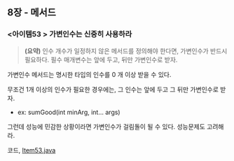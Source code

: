 ## 8장 - 메서드

### <아이템53 > 가변인수는 신중히 사용하라

> **(요약)** 인수 개수가 일정하지 않은 메서드를 정의해야 한다면, 가변인수가 반드시 필요하다. 필수 매개변수는 앞에 두고, 뒤만 가변인수로 받자.

가변인수 메서드는 명시한 타입의 인수를 0 개 이상 받을 수 있다.

무조건 1개 이상의 인수가 필요한 경우에는, 그 인수는 앞에 두고 그 뒤만 가변인수로 받자.

- ex: sumGood(int minArg, int... args)

그런데 성능에 민감한 상황이라면 가변인수가 걸림돌이 될 수 있다. 성능문제도 고려해라.

코드, [Item53.java](https://github.com/ziippy/EffectiveJava/blob/master/src/chapter8/item53/Item53.java)



